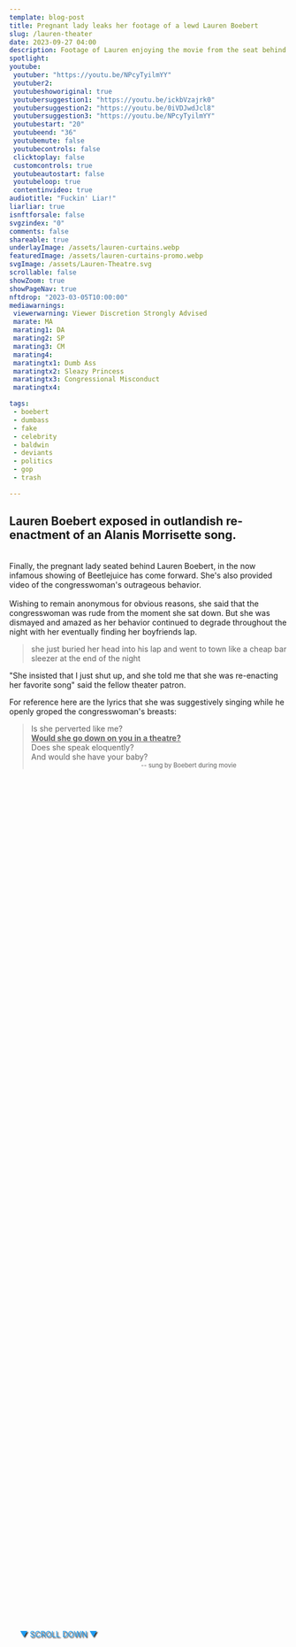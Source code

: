 ```yaml
---
template: blog-post
title: Pregnant lady leaks her footage of a lewd Lauren Boebert
slug: /lauren-theater
date: 2023-09-27 04:00
description: Footage of Lauren enjoying the movie from the seat behind her 
spotlight:
youtube:
 youtuber: "https://youtu.be/NPcyTyilmYY"
 youtuber2: 
 youtubeshoworiginal: true
 youtubersuggestion1: "https://youtu.be/ickbVzajrk0"
 youtubersuggestion2: "https://youtu.be/0iVDJwdJcl8"
 youtubersuggestion3: "https://youtu.be/NPcyTyilmYY"
 youtubestart: "20"
 youtubeend: "36"
 youtubemute: false
 youtubecontrols: false
 clicktoplay: false
 customcontrols: true
 youtubeautostart: false
 youtubeloop: true
 contentinvideo: true
audiotitle: "Fuckin' Liar!"
liarliar: true
isnftforsale: false
svgzindex: "0"
comments: false
shareable: true
underlayImage: /assets/lauren-curtains.webp
featuredImage: /assets/lauren-curtains-promo.webp
svgImage: /assets/Lauren-Theatre.svg
scrollable: false
showZoom: true
showPageNav: true
nftdrop: "2023-03-05T10:00:00"
mediawarnings:
 viewerwarning: Viewer Discretion Strongly Advised
 marate: MA
 marating1: DA
 marating2: SP
 marating3: CM
 marating4: 
 maratingtx1: Dumb Ass
 maratingtx2: Sleazy Princess
 maratingtx3: Congressional Misconduct
 maratingtx4: 

tags: 
 - boebert
 - dumbass
 - fake
 - celebrity
 - baldwin
 - deviants
 - politics
 - gop
 - trash

---
```


<div style="position:absolute; top:75vh; text-shadow:2px 2px 2px #333; color:#1D9BF0 !important; padding-left:2vw; animation:fadeout 4s forwards; animation-delay:4s;">
▼ SCROLL DOWN ▼
</div>

<div class="contentbody" style="text-align:left !important; margin-top:0;">

## Lauren Boebert exposed in outlandish re-enactment of an Alanis Morrisette song.

<br />
Finally, the pregnant lady seated behind Lauren Boebert, in the now infamous showing of Beetlejuice has come forward. She's also provided video of the congresswoman's outrageous behavior.
<br /><br />
Wishing to remain anonymous for obvious reasons, she said that the congresswoman was rude from the moment she sat down. But she was dismayed and amazed as her behavior continued to degrade throughout the night with her eventually finding her boyfriends lap.

<blockquote>she just buried her head into his lap and went to town like a cheap bar sleezer at the end of the night</blockquote>

"She insisted that I just shut up, and she told me that she was re-enacting her favorite song" said the fellow theater patron.

For reference here are the lyrics that she was suggestively singing while he openly groped the congresswoman's breasts:

<blockquote>Is she perverted like me?<br />
<span style="font-weight:bold; text-decoration:underline;">Would she go down on you in a theatre?</span><br />
Does she speak eloquently?<br />
And would she have your baby?<br />
<div style="font-size:80%; text-align:right; margin-right:20%;">-- sung by Boebert during movie</div></blockquote>


</div>